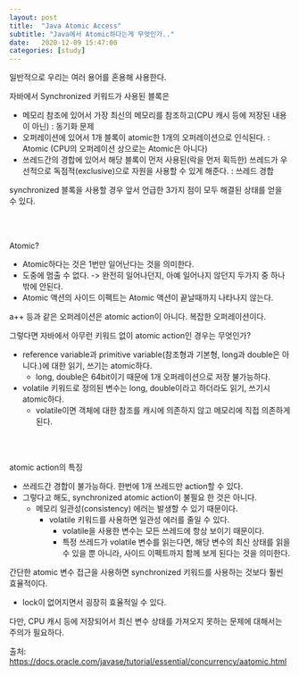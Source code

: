 ```yaml
---
layout: post
title:  "Java Atomic Access"
subtitle: "Java에서 Atomic하다는게 무엇인가.."
date:   2020-12-09 15:47:00
categories: [study]
---
```


일반적으로 우리는 여러 용어를 혼용해 사용한다.

자바에서 Synchronized 키워드가 사용된 블록은 
- 메모리 참조에 있어서 가장 최신의 메모리를 참조하고(CPU 캐시 등에 저장된 내용이 아닌) : 동기화 문제
- 오퍼레이션에 있어서 1개 블록이 atomic한 1개의 오퍼레이션으로 인식된다. : Atomic (CPU의 오퍼레이션 상으로는 Atomic은 아니다)
- 쓰레드간의 경합에 있어서 해당 블록이 먼저 사용된(락을 먼저 획득한) 쓰레드가 우선적으로 독점적(exclusive)으로 자원을 사용할 수 있게 해준다. : 쓰레드 경합

synchronized 블록을 사용할 경우 앞서 언급한 3가지 점이 모두 해결된 상태를 얻을 수 있다.

<br>
<br>

Atomic?
- Atomic하다는 것은 1번만 일어난다는 것을 의미한다.
- 도중에 멈출 수 없다. -> 완전히 일어나던지, 아예 일어나지 않던지 두가지 중 하나밖에 안된다.
- Atomic 액션의 사이드 이펙트는 Atomic 액션이 끝날때까지 나타나지 않는다.

a++ 등과 같은 오퍼레이션은 atomic action이 아니다. 복잡한 오퍼레이션이다.

그렇다면 자바에서 아무런 키워드 없이 atomic action인 경우는 무엇인가?
- reference variable과 primitive variable(참조형과 기본형, long과 double은 아니다.)에 대한 읽기, 쓰기는 atomic하다.
    - long, double은 64bit이기 때문에 1개 오퍼레이션으로 저장 불가능하다.
- volatile 키워드로 정의된 변수는 long, double이라고 하더라도 읽기, 쓰기시 atomic하다.
    - volatile이면 객체에 대한 참조를 캐시에 의존하지 않고 메모리에 직접 의존하게 된다.


<br>
<br>

atomic action의 특징
- 쓰레드간 경합이 불가능하다. 한번에 1개 쓰레드만 action할 수 있다.
- 그렇다고 해도, synchronized atomic action이 불필요 한 것은 아니다.
    - 메모리 일관성(consistency) 에러는 발생할 수 있기 때문이다.
        - volatile 키워드를 사용하면 일관성 에러를 줄일 수 있다.
            - volatile을 사용한 변수는 모든 쓰레드에 항상 보이기 때문이다.
            - 특정 쓰레드가 volatile 변수를 읽는다면, 해당 변수의 최신 상태를 읽을 수 있을 뿐 아니라, 사이드 이펙트까지 함께 보게 된다는 것을 의미한다.
            
        
간단한 atomic 변수 접근을 사용하면 synchronized 키워드를 사용하는 것보다 훨씬 효율적이다.
- lock이 없어지면서 굉장히 효율적일 수 있다.

다만, CPU 캐시 등에 저장되어서 최신 변수 상태를 가져오지 못하는 문제에 대해서는 주의가 필요하다.




출처: https://docs.oracle.com/javase/tutorial/essential/concurrency/aatomic.html
